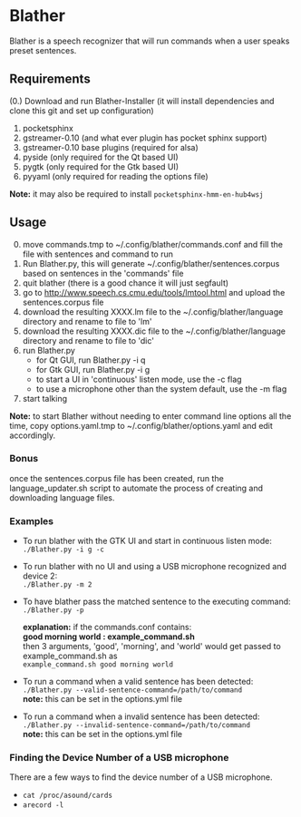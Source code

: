 # Blather

Blather is a speech recognizer that will run commands when a user speaks preset sentences.

## Requirements

(0.) Download and run Blather-Installer (it will install dependencies and clone this git and set up configuration)
1. pocketsphinx
2. gstreamer-0.10 (and what ever plugin has pocket sphinx support)
3. gstreamer-0.10 base plugins (required for alsa)
4. pyside (only required for the Qt based UI)
5. pygtk (only required for the Gtk based UI)
6. pyyaml (only required for reading the options file)  

**Note:** it may also be required to install `pocketsphinx-hmm-en-hub4wsj`


## Usage

0. move commands.tmp to ~/.config/blather/commands.conf and fill the file with sentences and command to run
1. Run Blather.py, this will generate ~/.config/blather/sentences.corpus based on sentences in the 'commands' file
2. quit blather (there is a good chance it will just segfault)
3. go to <http://www.speech.cs.cmu.edu/tools/lmtool.html> and upload the sentences.corpus file
4. download the resulting XXXX.lm file to the ~/.config/blather/language directory and rename to file to 'lm'
5. download the resulting XXXX.dic file to the ~/.config/blather/language directory and rename to file to 'dic'
6. run Blather.py
    * for Qt GUI, run Blather.py -i q
    * for Gtk GUI, run Blather.py -i g
    * to start a UI in 'continuous' listen mode, use the -c flag
    * to use a microphone other than the system default, use the -m flag
7. start talking

**Note:** to start Blather without needing to enter command line options all the time, copy options.yaml.tmp to ~/.config/blather/options.yaml and edit accordingly.

### Bonus

once the sentences.corpus file has been created, run the language_updater.sh script to automate the process of creating and downloading language files.

### Examples

* To run blather with the GTK UI and start in continuous listen mode:  
`./Blather.py -i g -c`

* To run blather with no UI and using a USB microphone recognized and device 2:  
`./Blather.py -m 2`

* To have blather pass the matched sentence to the executing command:  
 `./Blather.py -p`  

 	**explanation:** if the commands.conf contains:  
 **good morning world : example_command.sh**   
 then 3 arguments, 'good', 'morning', and 'world' would get passed to example_command.sh as  
 `example_command.sh good morning world`

* To run a command when a valid sentence has been detected:   
	`./Blather.py --valid-sentence-command=/path/to/command`  
	**note:** this can be set in the options.yml file
* To run a command when a invalid sentence has been detected:   
	`./Blather.py --invalid-sentence-command=/path/to/command`  
	**note:** this can be set in the options.yml file

### Finding the Device Number of a USB microphone
There are a few ways to find the device number of a USB microphone.

* `cat /proc/asound/cards`
* `arecord -l`
